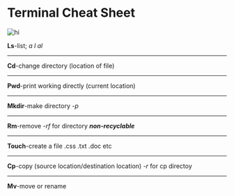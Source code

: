 # Terminal Cheat Sheet

![hi](https://i.redd.it/91rqnp1xp1741.jpg)

__Ls__-list; *a* *l* *al*
___
__Cd__-change directory (location of file)
***
__Pwd__-print working directly (current location)
***
__Mkdir__-make directory   *-p*
___
__Rm__-remove    *-rf* for directory  *__non-recyclable__*
___
__Touch__-create a file .css .txt .doc etc 
***
__Cp__-copy (source location/destination location)   *-r* for cp directoy
___
__Mv__-move or rename  

